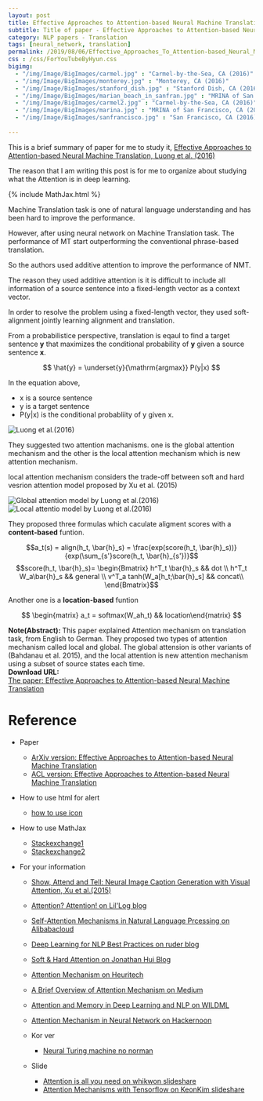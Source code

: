 ```yaml
---
layout: post
title: Effective Approaches to Attention-based Neural Machine Translation
subtitle: Title of paper - Effective Approaches to Attention-based Neural Machine Translation
category: NLP papers - Translation
tags: [neural_network, translation]
permalink: /2019/08/06/Effective_Approaches_To_Attention-based_Neural_Machine_Translation/
css : /css/ForYouTubeByHyun.css
bigimg: 
  - "/img/Image/BigImages/carmel.jpg" : "Carmel-by-the-Sea, CA (2016)"
  - "/img/Image/BigImages/monterey.jpg" : "Monterey, CA (2016)"
  - "/img/Image/BigImages/stanford_dish.jpg" : "Stanford Dish, CA (2016)"
  - "/img/Image/BigImages/marian_beach_in_sanfran.jpg" : "MRINA of San Francisco, CA (2016)"
  - "/img/Image/BigImages/carmel2.jpg" : "Carmel-by-the-Sea, CA (2016)"
  - "/img/Image/BigImages/marina.jpg" : "MRINA of San Francisco, CA (2016)"
  - "/img/Image/BigImages/sanfrancisco.jpg" : "San Francisco, CA (2016)"
  
---
```


This is a brief summary of paper for me to study it, [Effective Approaches to Attention-based Neural Machine Translation, Luong et al. (2016)](https://arxiv.org/abs/1508.04025) 

The reason that I am writing this post is for me to organize about studying what the Attention is in deep learning.

{% include MathJax.html %}

Machine Translation task is one of natural language understanding and has been hard to improve the performance. 

However, after using neural network on Machine Translation task. The performance of MT start outperforming the conventional phrase-based translation.

So the authors used additive attention to improve the performance of NMT. 

The reason they used additive attention is it is difficult to include all information of a source sentence into a fixed-length vector as a context vector.

In order to resolve the problem using a fixed-length vector, they used soft-alignment jointly learning alignment and translation.

From a probabilistice perspective, translation is eqaul to find a target sentence **y** that maximizes the conditional probability of **y** given a source sentence **x**.

$$ \hat{y} = \underset{y}{\mathrm{argmax}} P(y|x) $$

In the equation above,

 - x is a source sentence
 - y is a target sentence
 - P(y\|x) is the conditional probabliity of y given x. 

![Luong et al.(2016)](/img/Image/NaturalLanguageProcessing/NLPLabs/Paper_Investigation/Translation/2019-08-06-Effective_Approaches_To_Attention-based_Neural_Machine_Translation/Neural_Machine_Translation.png)


They suggested two attention machanisms. one is the global attention mechanism and the other is the local attention mechanism which is new attention mechanism. 

local attention mechanism considers the trade-off between soft and hard vesrion attention model proposed by Xu et al. (2015)

![Global attention model by Luong et al.(2016)](/img/Image/NaturalLanguageProcessing/NLPLabs/Paper_Investigation/Translation/2019-08-06-Effective_Approaches_To_Attention-based_Neural_Machine_Translation/Global_Attention_model.png) ![Local attentio model by Luong et al.(2016)](/img/Image/NaturalLanguageProcessing/NLPLabs/Paper_Investigation/Translation/2019-08-06-Effective_Approaches_To_Attention-based_Neural_Machine_Translation/Local_attention_model.png)

They proposed three formulas which caculate aligment scores with a **content-based** funtion. 

$$a_t(s) = align(h_t, \bar{h}_s) = \frac{exp(score(h_t, \bar{h}_s))}{exp(\sum_{s'}score(h_t, \bar{h}_{s'})}$$
$$score(h_t, \bar{h}_s)= \begin{Bmatrix}
    h^T_t \bar{h}_s && dot \\
    h^T_t W_a\bar{h}_s && general \\
    v^T_a tanh(W_a[h_t;\bar{h}_s] && concat\\
    \end{Bmatrix}$$

Another one is a **location-based** funtion

$$ \begin{matrix} a_t = softmax(W_ah_t) && location\end{matrix} $$

<div class="alert alert-info" role="alert"><i class="fa fa-info-circle"></i> <b>Note(Abstract): </b>
This paper explained Attention mechanism on translation task, from English to German. They proposed two types of attention mechanism called local and global. The global attension is other variants of (Bahdanau et al. 2015), and the local attention is new attention mechanism using a subset of source states each time. 
</div>
    
<div class="alert alert-success" role="alert"><i class="fa fa-paperclip fa-lg"></i> <b>Download URL: </b><br>
  <a href="https://arxiv.org/abs/1508.04025">The paper: Effective Approaches to Attention-based Neural Machine Translation</a>
</div>

# Reference 

- Paper 
  - [ArXiv version: Effective Approaches to Attention-based Neural Machine Translation](https://arxiv.org/abs/1508.04025)
  - [ACL version: Effective Approaches to Attention-based Neural Machine Translation](https://aclweb.org/anthology/D15-1166)
  
 
- How to use html for alert
  - [how to use icon](http://idratherbewriting.com/documentation-theme-jekyll/mydoc_icons.html)
  
- How to use MathJax
  - [Stackexchange1](https://math.meta.stackexchange.com/questions/5020/mathjax-basic-tutorial-and-quick-reference)
  - [Stackexchange2](https://tex.stackexchange.com/questions/5223/command-for-argmin-or-argmax)
  
- For your information
  - [Show, Attend and Tell: Neural Image Caption Generation with Visual Attention, Xu et al.(2015)](https://arxiv.org/abs/1502.03044)
  - [Attention? Attention! on Lil'Log blog](https://lilianweng.github.io/lil-log/2018/06/24/attention-attention.html)
  - [Self-Attention Mechanisms in Natural Language Prcessing on Alibabacloud](https://www.alibabacloud.com/blog/self-attention-mechanisms-in-natural-language-processing_593968)
  - [Deep Learning for NLP Best Practices on ruder blog](http://ruder.io/deep-learning-nlp-best-practices/index.html#fn2)
  - [Soft & Hard Attention on Jonathan Hui Blog](https://jhui.github.io/2017/03/15/Soft-and-hard-attention/)
  - [Attention Mechanism on Heuritech](https://blog.heuritech.com/2016/01/20/attention-mechanism/)
  - [A Brief Overview of Attention Mechanism on Medium](https://medium.com/syncedreview/a-brief-overview-of-attention-mechanism-13c578ba9129)
  - [Attention and Memory in Deep Learning and NLP on WILDML](http://www.wildml.com/2016/01/attention-and-memory-in-deep-learning-and-nlp/)
  - [Attention Mechanism in Neural Network on Hackernoon](https://hackernoon.com/attention-mechanism-in-neural-network-30aaf5e39512)
  
  
  - Kor ver
    - [Neural Turing machine no norman](https://norman3.github.io/papers/docs/neural_turing_machine.html)
  
  - Slide 
    - [Attention is all you need on whikwon slideshare](https://www.slideshare.net/WhiKwon/attention-mechanism)
    - [Attention Mechanisms with Tensorflow on KeonKim slideshare](https://www.slideshare.net/KeonKim/attention-mechanisms-with-tensorflow)



